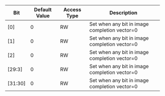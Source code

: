 
|Bit|Default Value|Access Type|Description|
|-----|-----|-----|-----|
|[0]|0|RW|Set when any bit in image completion vector=0|
|[1]|0|RW|Set when any bit in image completion vector=0|
|[2]|0|RW|Set when any bit in image completion vector=0|
|[29:3]|0|RW|Set when any bit in image completion vector=0|
|[31:30]|0|RW|Set when any bit in image completion vector=0|

